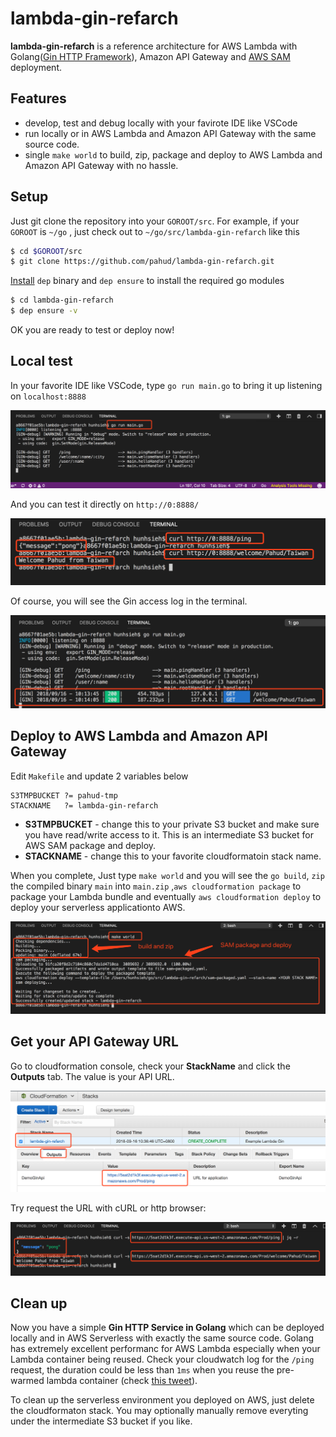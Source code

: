 # lambda-gin-refarch

**lambda-gin-refarch** is a reference architecture for AWS Lambda with Golang([Gin HTTP Framework](https://github.com/gin-gonic/gin)), Amazon API Gateway and [AWS SAM](https://docs.aws.amazon.com/lambda/latest/dg/serverless_app.html) deployment.



## Features 
- develop, test and debug locally with your favirote IDE like VSCode
- run locally or in AWS Lambda and Amazon API Gateway with the same source code.
- single `make world` to build, zip, package and deploy to AWS Lambda and Amazon API Gateway with no hassle.



## Setup

Just git clone the repository into your `GOROOT/src`. For example, if your `GOROOT` is `~/go` , just check out to `~/go/src/lambda-gin-refarch` like this

```sh
$ cd $GOROOT/src
$ git clone https://github.com/pahud/lambda-gin-refarch.git
```



[Install](https://github.com/golang/dep) `dep` binary and `dep ensure` to install the required go modules

```sh
$ cd lambda-gin-refarch
$ dep ensure -v
```



OK you are ready to test or deploy now!



## Local test

In your favorite IDE like VSCode, type `go run main.go` to bring it up listening on `localhost:8888`

![](images/01.png)



And you can test it directly on `http://0:8888/`

![](images/02.png)



Of course, you will see the Gin access log in the terminal.

![](images/03.png)



## Deploy to AWS Lambda and Amazon API Gateway

Edit `Makefile`  and update 2 variables below

```
S3TMPBUCKET	?= pahud-tmp
STACKNAME	?= lambda-gin-refarch
```

- **S3TMPBUCKET** - change this to your private S3 bucket and make sure you have read/write access to it. This is an intermediate S3 bucket for AWS SAM package and deploy.
- **STACKNAME** - change this to your favorite cloudformatoin stack name.



When you complete, Just type `make world` and you will see the `go build`, `zip` the compiled binary `main` into `main.zip` ,`aws cloudformation package` to package your Lambda bundle and eventually `aws cloudformation deploy` to deploy your serverless applicationto AWS.



![](images/04.png)



## Get your API Gateway URL

Go to cloudformation console, check your **StackName** and click the **Outputs** tab. The value is your API URL.

![](images/05.png)



Try request the URL with cURL or http browser:

![](images/06.png)





## Clean up

Now you have a simple **Gin HTTP Service in Golang** which can be deployed locally and in AWS Serverless with exactly the same source code. Golang has extremely excellent performanc for AWS Lambda especially when your Lambda container being reused. Check your cloudwatch log for the `/ping` request, the duration could be less than `1ms` when you reuse the pre-warmed lambda container (check [this tweet](https://twitter.com/pahudnet/status/1038817717581570049)).

To clean up the serverless environment you deployed on AWS, just delete the cloudformaton stack. You may optionally manually remove everyting under the intermediate S3 bucket if you like.



